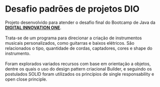 <h1> Desafio padrões de projetos DIO</h1>

<p> Projeto desenvolvido para atender o desafio final do Bootcamp de Java da <strong><a href="https://web.digitalinnovation.one/">DIGITAL INNOVATION ONE</a></strong>.<br><br> 
  Trata-se de um programa para direcionar a criação de instrumentos musicais personalizados, como guitarras e baixos elétricos. São relacionados o tipo, quantidade de 
  cordas, captadores, cores e shape do instrumento.<br><br>
  Foram explorados variados recursos com base em orientação a objetos, dentre os quais o uso do design pattern criacional Builder, e seguindo os postulados SOLID foram 
  utilizados os princípios de single responsability e open close principle.  </p>
